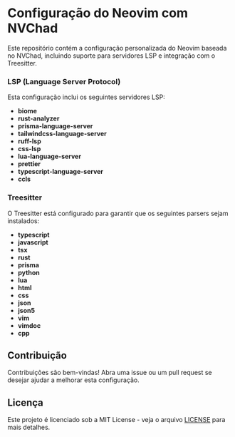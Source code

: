 # Configuração do Neovim com NVChad

Este repositório contém a configuração personalizada do Neovim baseada no NVChad, incluindo suporte para servidores LSP e integração com o Treesitter.

### LSP (Language Server Protocol)

Esta configuração inclui os seguintes servidores LSP:

- **biome**
- **rust-analyzer**
- **prisma-language-server**
- **tailwindcss-language-server**
- **ruff-lsp**
- **css-lsp**
- **lua-language-server**
- **prettier**
- **typescript-language-server**
- **ccls**

### Treesitter

O Treesitter está configurado para garantir que os seguintes parsers sejam instalados:

- **typescript**
- **javascript**
- **tsx**
- **rust**
- **prisma**
- **python**
- **lua**
- **html**
- **css**
- **json**
- **json5**
- **vim**
- **vimdoc**
- **cpp**

## Contribuição

Contribuições são bem-vindas! Abra uma issue ou um pull request se desejar ajudar a melhorar esta configuração.

## Licença

Este projeto é licenciado sob a MIT License - veja o arquivo [LICENSE](LICENSE) para mais detalhes.
